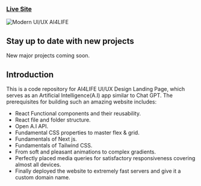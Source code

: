 ### [Live Site](https://ai4life.vercel.app/)

![Modern UI/UX AI4LIFE](https://i.ibb.co/Btsy3XP/EQUEZ.png)

## Stay up to date with new projects

New major projects coming soon.

## Introduction

This is a code repository for AI4LIFE UI/UX Design Landing Page, which serves as an Artificial Intelligence(A.I) app similar to Chat GPT.
  The prerequisites for building such an amazing website includes:

- React Functional components and their reusability.
- React file and folder structure.
- Open A.I API.
- Fundamental CSS properties to master flex & grid.
- Fundamentals of Next js.
- Fundamentals of Tailwind CSS.
- From soft and pleasant animations to complex gradients.
- Perfectly placed media queries for satisfactory responsiveness covering almost all devices.
- Finally deployed the website to extremely fast servers and give it a custom domain name.

